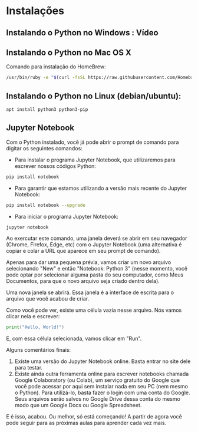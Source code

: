 # Instalações

## Instalando o Python no Windows : Vídeo

## Instalando o Python no Mac OS X

Comando para instalação do HomeBrew:

```zsh
/usr/bin/ruby -e "$(curl -fsSL https://raw.githubusercontent.com/Homebrew/install/master/install)"
```

## Instalando o Python no Linux (debian/ubuntu):

```zsh
apt install python3 python3-pip
```

## Jupyter Notebook

Com o Python instalado, você já pode abrir o prompt de comando para digitar os seguintes comandos:

- Para instalar o programa Jupyter Notebook, que utilizaremos para escrever nossos códigos Python:

```zsh
pip install notebook
```

- Para garantir que estamos utilizando a versão mais recente do Jupyter Notebook:

```zsh
pip install notebook --upgrade
```

- Para iniciar o programa Jupyter Notebook:

```zsh
jupyter notebook
```

Ao exercutar este comando, uma janela deverá se abrir em seu navegador (Chrome, Firefox, Edge, etc) com o Jupyter Notebook (uma alternativa é copiar e colar a URL que aparece em seu prompt de comando).

Apenas para dar uma pequena prévia, vamos criar um novo arquivo selecionando "New" e então "Notebook: Python 3" (nesse momento, você pode optar por selecionar alguma pasta do seu computador, como Meus Documentos, para que o novo arquivo seja criado dentro dela).

Uma nova janela se abrirá. Essa janela é a interface de escrita para o arquivo que você acabou de criar.

Como você pode ver, existe uma célula vazia nesse arquivo. Nós vamos clicar nela e escrever:

```zsh
print("Hello, World!") 
```

E, com essa célula selecionada, vamos clicar em "Run".

Alguns comentários finais:

1. Existe uma versão do Jupyter Notebook online. Basta entrar no site dele para testar.
2. Existe ainda outra ferramenta online para escrever notebooks chamada Google Colaboratory (ou Colab), um serviço gratuito do Google que você pode acessar por aqui sem instalar nada em seu PC (nem mesmo o Python). Para utilizá-lo, basta fazer o login com uma conta do Google. Seus arquivos serão salvos no Google Drive dessa conta do mesmo modo que um Google Docs ou Google Spreadsheet.

E é isso, acabou. Ou melhor, só está começando! A partir de agora você pode seguir para as próximas aulas para aprender cada vez mais.


